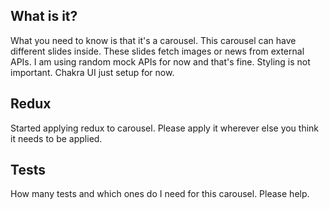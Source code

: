 ## What is it?

What you need to know is that it's a carousel. This carousel can have different slides inside. These slides fetch images or news from external APIs. I am using random mock APIs for now and that's fine. Styling is not important. Chakra UI just setup for now.

## Redux

Started applying redux to carousel. Please apply it wherever else you think it needs to be applied.

## Tests

How many tests and which ones do I need for this carousel. Please help.
